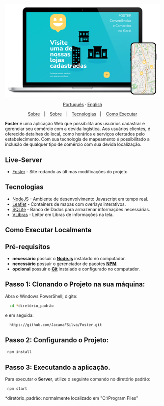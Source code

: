 <p align="center">
    <img alt="Design do Projeto" width="650px" src="public/images/laptopFoster.png" />
<p>
  
<div align="center">
  <a href="README.md">Português</a>
  ·
  <a href="README-en.md">English</a>
</div>
  
<p align="center">
  <a href="#sobre">Sobre</a>&nbsp;&nbsp;&nbsp;|&nbsp;&nbsp;&nbsp;
  <a href="#live-server">Sobre</a>&nbsp;&nbsp;&nbsp;|&nbsp;&nbsp;&nbsp;
  <a href="#tecnologias">Tecnologias</a>&nbsp;&nbsp;&nbsp;|&nbsp;&nbsp;&nbsp;
  <a href="#executar">Como Executar</a>
</p>

<a id="sobre"></a>
**Foster** é uma aplicação Web que possibilita aos usuários cadastrar e gerenciar seu comércio com a devida logística. Aos usuários clientes, é oferecido detalhes do local, como horários e serviços ofertados pelo estabelecimento. Com sua tecnologia de mapeamento é possibilitado a inclusão de qualquer tipo de comércio com sua devida localização.

<a id="live-server"></a>

## Live-Server
- [Foster](https://rose-armadillo-tutu.cyclic.app/) - Site rodando as últimas modificações do projeto

<a id="tecnologias"></a>

## Tecnologias

- [NodeJS](https://nodejs.org/pt-br/) - Ambiente de desenvolvimento Javascript em tempo real.
- [Leaflet](https://leafletjs.com/) - Containers de mapas com overlays interativos.
- [SQLite](https://www.sqlite.org/index.html) - Banco de Dados para armazenar informações necessárias.
- [VLibras](https://www.gov.br/governodigital/pt-br/vlibras) - Leitor em Libras de informações na tela.

<a id="executar"></a>

## Como Executar Localmente

<h2><strong>Pré-requisitos</strong></h2>

- **necessário** possuir o **[Node.js](https://nodejs.org/en/)** instalado no computador.
- **necessário** possuir o gerenciador de pacotes **[NPM](https://www.npmjs.com/)**.
- **opcional** possuir o **[Git](https://git-scm.com/)** instalado e configurado no computador.

## Passo 1: Clonando o Projeto na sua máquina:

Abra o Windows PowerShell, digite:
```sh
  cd *diretório_padrão
```
e em seguida:
```sh
  https://github.com/JacanaFSilva/Foster.git
```

## Passo 2: Configurando o Projeto:

```sh
 npm install
```

## Passo 3: Executando a aplicação.

Para executar o **Server**, utilize o seguinte comando no diretório padrão:

```sh
 npm start
```

*diretório_padrão: normalmente localizado em "C:\Program Files"
<!--<h1 align="center">
  <img alt="Proffy" src="public/images/logo.svg" height="100px" />
    <br>Foster, your company to world<br/>
</h1>
-->
